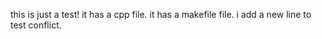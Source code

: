 this is just a test!
it has a cpp file.
it has a makefile file. 
i add a new line to test conflict.
